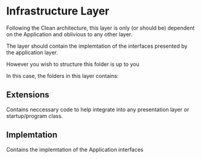 # Infrastructure Layer

Following the Clean architecture, this layer is only (or should be) dependent on the Application and oblivious to any other layer.

The layer should contain the implemtation of the interfaces presented by the application layer.

However you wish to structure this folder is up to you

In this case, the folders in this layer contains:

## Extensions

Contains neccessary code to help integrate into any presentation layer or startup/program class.

## Implemtation

Contains the implemtation of the Application interfaces
